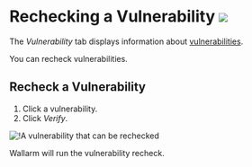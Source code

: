 [link-check-perimeter]:     ../scanner/check-scope.md

[img-recheck-vuln]:     ../../images/user-guides/vulnerabilities/recheck-vuln.png

[glossary-vulnerability]:       ../../glossary-en.md#vulnerability

# Rechecking a Vulnerability <a href="../../../about-wallarm/subscription-plans/#subscription-plans"><img src="../../../images/api-security-tag.svg" style="border: none;"></a>

The *Vulnerability* tab displays information about [vulnerabilities][glossary-vulnerability].

You can recheck vulnerabilities.

## Recheck a Vulnerability

1. Click a vulnerability.
2. Click *Verify*.

![!A vulnerability that can be rechecked][img-recheck-vuln]

Wallarm will run the vulnerability recheck.
